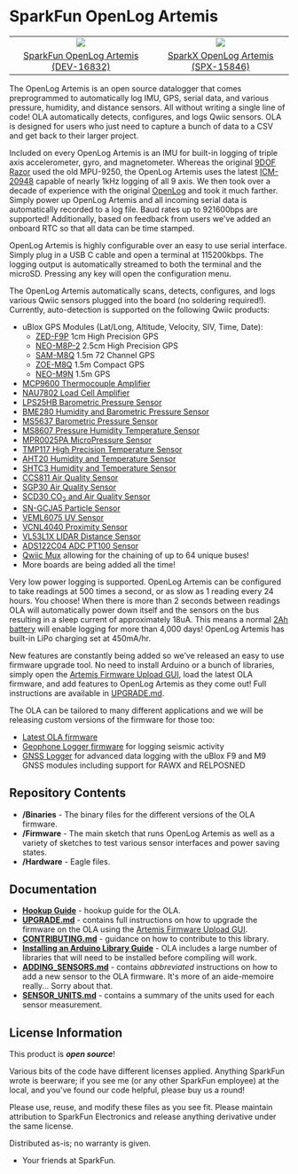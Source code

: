 SparkFun OpenLog Artemis
===========================================================

<table class="table table-hover table-striped table-bordered">
  <tr align="center">
   <td><a href="https://www.sparkfun.com/products/16832"><img src="https://cdn.sparkfun.com//assets/parts/1/5/7/5/3/16832-SparkFun_OpenLog_Artemis-02a.jpg"></a></td>
   <td><a href="https://www.sparkfun.com/products/15846"><img src="https://cdn.sparkfun.com//assets/parts/1/4/4/8/0/15846-OpenLog_Artemis-04.jpg"></a></td>
  </tr>
  <tr align="center">
    <td><a href="https://www.sparkfun.com/products/16832">SparkFun OpenLog Artemis (DEV-16832)</a></td>
    <td><a href="https://www.sparkfun.com/products/15846">SparkX OpenLog Artemis (SPX-15846)</a></td>
  </tr>
</table>

The OpenLog Artemis is an open source datalogger that comes preprogrammed to automatically log IMU, GPS, serial data, and various pressure, humidity, and distance sensors. All without writing a single line of code! OLA automatically detects, configures, and logs Qwiic sensors. OLA is designed for users who just need to capture a bunch of data to a CSV and get back to their larger project.

Included on every OpenLog Artemis is an IMU for built-in logging of triple axis accelerometer, gyro, and magnetometer. Whereas the original [9DOF Razor](https://www.sparkfun.com/products/14001) used the old MPU-9250, the OpenLog Artemis uses the latest [ICM-20948](https://www.sparkfun.com/products/15335) capable of nearly 1kHz logging of all 9 axis. We then took over a decade of experience with the original [OpenLog](https://www.sparkfun.com/products/13712) and took it much farther. Simply power up OpenLog Artemis and all incoming serial data is automatically recorded to a log file. Baud rates up to 921600bps are supported! Additionally, based on feedback from users we've added an onboard RTC so that all data can be time stamped.

OpenLog Artemis is highly configurable over an easy to use serial interface. Simply plug in a USB C cable and open a terminal at 115200kbps. The logging output is automatically streamed to both the terminal and the microSD. Pressing any key will open the configuration menu.

The OpenLog Artemis automatically scans, detects, configures, and logs various Qwiic sensors plugged into the board (no soldering required!). Currently, auto-detection is supported on the following Qwiic products:

* uBlox GPS Modules (Lat/Long, Altitude, Velocity, SIV, Time, Date):
  * [ZED-F9P](https://www.sparkfun.com/products/15136) 1cm High Precision GPS
  * [NEO-M8P-2](https://www.sparkfun.com/products/15005) 2.5cm High Precision GPS
  * [SAM-M8Q](https://www.sparkfun.com/products/15210) 1.5m 72 Channel GPS
  * [ZOE-M8Q](https://www.sparkfun.com/products/15193) 1.5m Compact GPS
  * [NEO-M9N](https://www.sparkfun.com/products/15712) 1.5m GPS
* [MCP9600 Thermocouple Amplifier](https://www.sparkfun.com/products/16294)
* [NAU7802 Load Cell Amplifier](https://www.sparkfun.com/products/15242)
* [LPS25HB Barometric Pressure Sensor](https://www.sparkfun.com/products/14767)
* [BME280 Humidity and Barometric Pressure Sensor](https://www.sparkfun.com/products/15440)
* [MS5637 Barometric Pressure Sensor](https://www.sparkfun.com/products/14688)
* [MS8607 Pressure Humidity Temperature Sensor](https://www.sparkfun.com/products/16298)
* [MPR0025PA MicroPressure Sensor](https://www.sparkfun.com/products/16476)
* [TMP117 High Precision Temperature Sensor](https://www.sparkfun.com/products/15805)
* [AHT20 Humidity and Temperature Sensor](https://www.sparkfun.com/products/16618)
* [SHTC3 Humidity and Temperature Sensor](https://www.sparkfun.com/products/16467)
* [CCS811 Air Quality Sensor](https://www.sparkfun.com/products/14348)
* [SGP30 Air Quality Sensor](https://www.sparkfun.com/products/16531)
* [SCD30 CO<sub>2</sub> and Air Quality Sensor](https://www.sparkfun.com/products/15112)
* [SN-GCJA5 Particle Sensor](https://www.sparkfun.com/products/17123)
* [VEML6075 UV Sensor](https://www.sparkfun.com/products/15089)
* [VCNL4040 Proximity Sensor](https://www.sparkfun.com/products/15177)
* [VL53L1X LIDAR Distance Sensor](https://www.sparkfun.com/products/14722)
* [ADS122C04 ADC PT100 Sensor](https://www.sparkfun.com/products/16770)
* [Qwiic Mux](https://www.sparkfun.com/products/16784) allowing for the chaining of up to 64 unique buses!
* More boards are being added all the time!

Very low power logging is supported. OpenLog Artemis can be configured to take readings at 500 times a second, or as slow as 1 reading every 24 hours. You choose! When there is more than 2 seconds between readings OLA will automatically power down itself and the sensors on the bus resulting in a sleep current of approximately 18uA. This means a normal [2Ah battery](https://www.sparkfun.com/products/13855) will enable logging for more than 4,000 days! OpenLog Artemis has built-in LiPo charging set at 450mA/hr.

New features are constantly being added so we’ve released an easy to use firmware upgrade tool. No need to install Arduino or a bunch of libraries, simply open the [Artemis Firmware Upload GUI](https://github.com/sparkfun/Artemis-Firmware-Upload-GUI), load the latest OLA firmware, and add features to OpenLog Artemis as they come out! Full instructions are available in [UPGRADE.md](UPGRADE.md).

The OLA can be tailored to many different applications and we will be releasing custom versions of the firmware for those too:

* [Latest OLA firmware](https://github.com/sparkfun/OpenLog_Artemis/tree/master/Binaries)
* [Geophone Logger firmware](https://github.com/sparkfun/OpenLog_Artemis_Geophone_Logger) for logging seismic activity
* [GNSS Logger](https://github.com/sparkfun/OpenLog_Artemis_GNSS_Logger) for advanced data logging with the uBlox F9 and M9 GNSS modules including support for RAWX and RELPOSNED

Repository Contents
-------------------

* **/Binaries** - The binary files for the different versions of the OLA firmware.
* **/Firmware** - The main sketch that runs OpenLog Artemis as well as a variety of sketches to test various sensor interfaces and power saving states.
* **/Hardware** - Eagle files.

Documentation
--------------

* **[Hookup Guide](https://learn.sparkfun.com/tutorials/openlog-artemis-hookup-guide)** - hookup guide for the OLA.
* **[UPGRADE.md](./UPGRADE.md)** - contains full instructions on how to upgrade the firmware on the OLA using the [Artemis Firmware Upload GUI](https://github.com/sparkfun/Artemis-Firmware-Upload-GUI).
* **[CONTRIBUTING.md](./CONTRIBUTING.md)** - guidance on how to contribute to this library.
* **[Installing an Arduino Library Guide](https://learn.sparkfun.com/tutorials/installing-an-arduino-library)** - OLA includes a large number of libraries that will need to be installed before compiling will work.
* **[ADDING_SENSORS.md](./ADDING_SENSORS.md)** - contains _abbreviated_ instructions on how to add a new sensor to the OLA firmware. It's more of an aide-memoire really... Sorry about that.
* **[SENSOR_UNITS.md](./SENSOR_UNITS.md)** - contains a summary of the units used for each sensor measurement.

License Information
-------------------

This product is _**open source**_!

Various bits of the code have different licenses applied. Anything SparkFun wrote is beerware; if you see me (or any other SparkFun employee) at the local, and you've found our code helpful, please buy us a round!

Please use, reuse, and modify these files as you see fit. Please maintain attribution to SparkFun Electronics and release anything derivative under the same license.

Distributed as-is; no warranty is given.

- Your friends at SparkFun.
